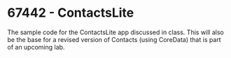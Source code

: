 67442 - ContactsLite
===
The sample code for the ContactsLite app discussed in class.  This will also be the base for a revised version of Contacts (using CoreData) that is part of an upcoming lab.